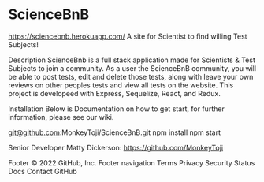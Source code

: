 # ScienceBnB

https://sciencebnb.herokuapp.com/
A site for Scientist to find willing Test Subjects!

Description
ScienceBnb is a full stack application made for Scientists & Test Subjects to join a community. 
As a user the ScienceBnB community, you will be able to post tests, edit and delete those tests, along with leave your own reviews on other peoples tests and view all tests on the website. 
This project is developeed with Express, Sequelize, React, and Redux.

Installation
Below is Documentation on how to get start, for further information, please see our wiki.

git@github.com:MonkeyToji/ScienceBnB.git
npm install
npm start

Senior Developer
Matty Dickerson: https://github.com/MonkeyToji

Footer
© 2022 GitHub, Inc.
Footer navigation
Terms
Privacy
Security
Status
Docs
Contact GitHub
